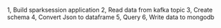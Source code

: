 1, Build sparksession application
2, Read data from kafka topic
3, Create schema
4, Convert Json to dataframe
5, Query 
6, Write data to mongodb

